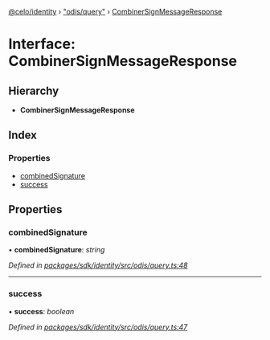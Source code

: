 [@celo/identity](../README.md) › ["odis/query"](../modules/_odis_query_.md) › [CombinerSignMessageResponse](_odis_query_.combinersignmessageresponse.md)

# Interface: CombinerSignMessageResponse

## Hierarchy

* **CombinerSignMessageResponse**

## Index

### Properties

* [combinedSignature](_odis_query_.combinersignmessageresponse.md#combinedsignature)
* [success](_odis_query_.combinersignmessageresponse.md#success)

## Properties

###  combinedSignature

• **combinedSignature**: *string*

*Defined in [packages/sdk/identity/src/odis/query.ts:48](https://github.com/celo-org/celo-monorepo/blob/master/packages/sdk/identity/src/odis/query.ts#L48)*

___

###  success

• **success**: *boolean*

*Defined in [packages/sdk/identity/src/odis/query.ts:47](https://github.com/celo-org/celo-monorepo/blob/master/packages/sdk/identity/src/odis/query.ts#L47)*
